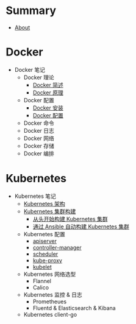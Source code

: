 # Summary

* [About](README.md)

# Docker

* Docker 笔记
    * Docker 理论
        * [Docker 简述](moby/chapter1-1.md)
        * [Docker 原理](moby/chapter1-2.md)
    * Docker 配置
        * [Docker 安装](moby/chapter2-1.md)
        * [Docker 配置](moby/chapter2-2.md)
    * Docker 命令
    * Docker 日志
    * Docker 网络
    * Docker 存储
    * Docker 编排

# Kubernetes

* Kubernetes 笔记
    * [Kubernetes 架构](k8s/chapter1.md)
    * [Kubernetes 集群构建](k8s/chapter2.md)
        * [从头开始构建 Kubernetes 集群](k8s/chapter2-1.md)
        * [通过 Ansible 自动构建 Kubernetes 集群](k8s/chapter2-2.md)
    * Kubernetes 配置
        * [apiserver](k8s/chapter3-1.md)
        * [controller-manager](k8s/chapter3-2.md)
        * [scheduler](k8s/chapter3-3.md)
        * [kube-proxy](k8s/chapter3-4.md)
        * [kubelet](k8s/chapter3-5.md)
    * Kubernetes 网络选型
        * Flannel
        * Calico
    * Kubernetes 监控 & 日志
        * Prometheues
        * Fluentd & Elasticsearch & Kibana
    * Kubernetes client-go
